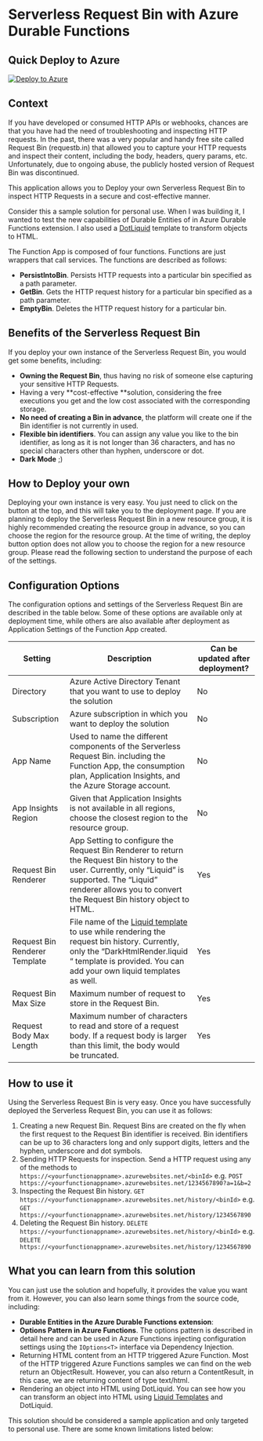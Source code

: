 ﻿# Serverless Request Bin with Azure Durable Functions

## Quick Deploy to Azure

[![Deploy to Azure](http://azuredeploy.net/deploybutton.svg)](https://azuredeploy.net/)

## Context

If you have developed or consumed HTTP APIs or webhooks, chances are that you have had the need of troubleshooting and inspecting HTTP requests. In the past, there was a very popular and handy free site called Request Bin (requestb.in) that allowed you to capture your HTTP requests and inspect their content, including the body, headers, query params, etc. Unfortunately, due to ongoing abuse, the publicly hosted version of Request Bin was discontinued.

This application allows you to Deploy your own Serverless Request Bin to inspect HTTP Requests in a secure and cost-effective manner.

Consider this a sample solution for personal use. When I was building it, I wanted to test the new capabilities of Durable Entities of in Azure Durable Functions extension. I also used a [DotLiquid](https://github.com/dotliquid/dotliquid) template to transform objects to HTML.

The Function App is composed of four functions. Functions are just wrappers that call services. The functions are described as follows: 

* **PersistIntoBin**. Persists HTTP requests into a particular bin specified as a path parameter.
* **GetBin**. Gets the HTTP request history for a particular bin specified as a path parameter.
* **EmptyBin**. Deletes the HTTP request history for a particular bin.

## Benefits of the Serverless Request Bin

If you deploy your own instance of the Serverless Request Bin, you would get some benefits, including:

* **Owning the Request Bin**, thus having no risk of someone else capturing your sensitive HTTP Requests.
* Having a very **cost-effective **solution, considering the free executions you get and the low cost associated with the corresponding storage.
* **No need of creating a Bin in advance**, the platform will create one if the Bin identifier is not currently in used.
* **Flexible bin identifiers**. You can assign any value you like to the bin identifier, as long as it is not longer than 36 characters, and has no special characters other than hyphen, underscore or dot.
* **Dark Mode** ;)

## How to Deploy your own

Deploying your own instance is very easy. You just need to click on the button at the top, and this will take you to the deployment page. If you are planning to deploy the Serverless Request Bin in a new resource group, it is highly recommended creating the resource group in advance, so you can choose the region for the resource group. At the time of writing, the deploy button option does not allow you to choose the region for a new resource group. Please read the following section to understand the purpose of each of the settings.

## Configuration Options

The configuration options and settings of the Serverless Request Bin are described in the table below. Some of these options are available only at deployment time, while others are also available after deployment as Application Settings of the Function App created. 

| Setting                         | Description                                                                                                                                                                                                                                      | Can be updated after deployment?   |
|---------------------------------|--------------------------------------------------------------------------------------------------------------------------------------------------------------------------------------------------------------------------------------------------|------------------------------------|
| Directory                       | Azure Active Directory Tenant that you want to use to deploy the solution                                                                                                                                                                        | No                                 |
| Subscription                    | Azure subscription in which you want to deploy the solution                                                                                                                                                                                      | No                                 |
| App Name                        | Used to name the different components of the Serverless Request Bin. including the Function App, the consumption plan, Application Insights, and the Azure Storage account.                                                                      | No                                 |
| App Insights Region             | Given that Application Insights is not available in all regions, choose the closest region to the resource group.                                                                                                                                | No                                 |
| Request Bin Renderer            | App Setting to configure the Request Bin Renderer to return the Request Bin history to the user. Currently, only “Liquid” is supported. The “Liquid” renderer allows you to convert the Request Bin history object to HTML.                      | Yes                                |
| Request Bin Renderer Template   | File name of the [Liquid template](https://help.shopify.com/en/themes/liquid/basics) to use while rendering the request bin history. Currently, only the “DarkHtmlRender.liquid “ template is provided. You can add your own liquid templates as well.                                               | Yes                                |
| Request Bin Max Size            | Maximum number of request to store in the Request Bin.                                                                                                                                                                                           | Yes                                |
| Request Body Max Length         | Maximum number of characters to read and store of a request body. If a request body is larger than this limit, the body would be truncated.                                                                                                      | Yes                                |

## How to use it

Using the Serverless Request Bin is very easy. Once you have successfully deployed the Serverless Request Bin, you can use it as follows: 

1. Creating a new Request Bin. Request Bins are created on the fly when the first request to the Request Bin identifier is received. Bin identifiers can be up to 36 characters long and only support digits, letters and the hyphen, underscore and dot symbols.
2. Sending HTTP Requests for inspection.  Send a HTTP request using any of the methods to `https://<yourfunctionappname>.azurewebsites.net/<binId>` e.g. `POST https://<yourfunctionappname>.azurewebsites.net/1234567890?a=1&b=2`
3. Inspecting the Request Bin history. `GET https://<yourfunctionappname>.azurewebsites.net/history/<binId>` e.g. `GET https://<yourfunctionappname>.azurewebsites.net/history/1234567890`
4. Deleting the Request Bin history. `DELETE https://<yourfunctionappname>.azurewebsites.net/history/<binId>` e.g. `DELETE https://<yourfunctionappname>.azurewebsites.net/history/1234567890`

## What you can learn from this solution

You can just use the solution and hopefully, it provides the value you want from it. However, you can also learn some things from the source code, including: 

* **Durable Entities in the Azure Durable Functions extension**: 
* **Options Pattern in Azure Functions**. The options pattern is described in detail here and can be used in Azure Functions injecting configuration settings using the `IOptions<T>` interface via Dependency Injection.
* Returning HTML content from an HTTP triggered Azure Function. Most of the HTTP triggered Azure Functions samples we can find on the web return an ObjectResult. However, you can also return a ContentResult, in this case, we are returning content of type text/html.
* Rendering an object into HTML using DotLiquid. You can see how you can transform an object into HTML using [Liquid Templates](https://help.shopify.com/en/themes/liquid/basics) and DotLiquid.

This solution should be considered a sample application and only targeted to personal use. There are some known limitations listed below: 


